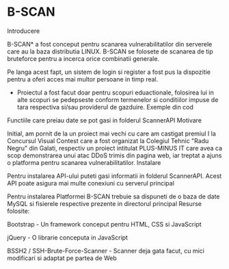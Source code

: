 # B-SCAN
Introducere

B-SCAN* a fost conceput pentru scanarea vulnerabilitatilor din serverele care au la baza distributia LINUX. B-SCAN se folosete de scanarea de tip bruteforce pentru a incerca orice combinatii generale.

Pe langa acest fapt, un sistem de login si register a fost pus la dispozitie pentru a oferi acces mai multor persoane in timp real.
* Proiectul a fost facut doar pentru scopuri eduactionale, folosirea lui in alte scopuri se pedepseste conform termenelor si conditiilor impuse de tara respectiva si/sau providerul de gazduire.
Exemple din cod

Functiile care preiau date se pot gasi in folderul ScannerAPI
Motivare

Initial, am pornit de la un proiect mai vechi cu care am castigat premiul I la Concursul Visual Contest care a fost organizat la Colegiul Tehnic "Radu Negru" din Galati, respectiv un proiect intitulat PLUS-MINUS IT care avea ca scop demonstrarea unui atac DDoS trimis din pagina web, iar treptat a ajuns o platforma pentru scanarea vulnerabilitatilor.
Instalare

Pentru instalarea API-ului puteti gasi informatii in folderul ScannerAPI. Acest API poate asigura mai multe conexiuni cu serverul principal

Pentru instalarea Platformei B-SCAN trebuie sa dispuneti de o baza de date MySQL si fisierele respective prezente in directorul principal
Resurse folosite:

Bootstrap - Un framework conceput pentru HTML, CSS si JavaScript

jQuery - O librarie conceputa in JavaScript

BSSH2 / SSH-Brute-Force-Scanner - Scanner deja gata facut, cu mici modificari si adaptat pe partea de Web
